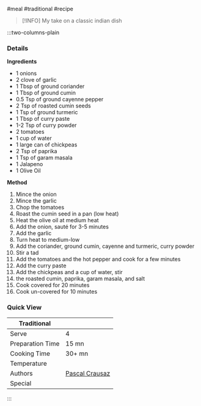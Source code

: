 #meal #traditional #recipe

> [!INFO]
> My take on a classic indian dish

:::two-columns-plain

### Details
**Ingredients**

- 1 onions
- 2 clove of garlic
- 1 Tbsp of ground coriander
- 1 Tbsp of ground cumin
- 0.5 Tsp of ground cayenne pepper
- 2 Tsp of roasted cumin seeds
- 1 Tsp of ground turmeric
- 1 Tbsp of curry paste
- 1-2 Tsp of curry powder
- 2 tomatoes
- 1 cup of water
- 1 large can of chickpeas
- 2 Tsp of paprika
- 1 Tsp of garam masala
- 1 Jalapeno
- 1 Olive Oil


**Method**

1. Mince the onion
2. Mince the garlic
3. Chop the tomatoes
4. Roast the cumin seed in a pan (low heat)
5. Heat the olive oil at medium heat
6. Add the onion, sauté for 3-5 minutes
7. Add the garlic
8. Turn heat to medium-low
9. Add the coriander, ground cumin, cayenne and turmeric, curry powder
10. Stir a tad
11. Add the tomatoes and the hot pepper and cook for a few minutes
12. Add the curry paste
13. Add the chickpeas and a cup of water, stir
14. the roasted cumin, paprika, garam masala, and salt
15. Cook covered for 20 minutes
16. Cook un-covered for 10 minutes



### Quick View
| Traditional      |                                                |
| ---------------- | ---------------------------------------------- |
| Serve            | 4                                              |
| Preparation Time | 15 mn                                          |
| Cooking Time     | 30+ mn                                         |
| Temperature      |                                                |
| Authors          | [Pascal Crausaz](mailto:pascal@askpascal.com)  |
| Special          |                                                |

:::


